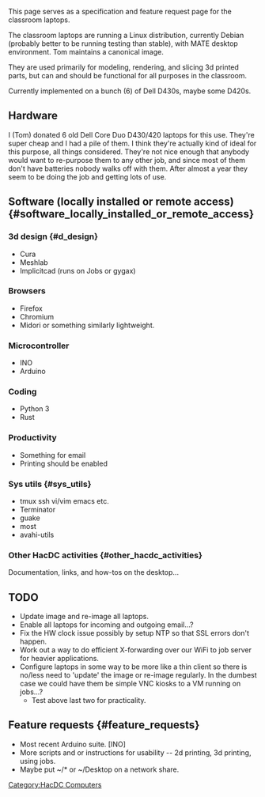 This page serves as a specification and feature request page for the
classroom laptops.

The classroom laptops are running a Linux distribution, currently Debian
(probably better to be running testing than stable), with MATE desktop
environment. Tom maintains a canonical image.

They are used primarily for modeling, rendering, and slicing 3d printed
parts, but can and should be functional for all purposes in the
classroom.

Currently implemented on a bunch (6) of Dell D430s, maybe some D420s.

## Hardware

I (Tom) donated 6 old Dell Core Duo D430/420 laptops for this use.
They're super cheap and I had a pile of them. I think they're actually
kind of ideal for this purpose, all things considered. They're not nice
enough that anybody would want to re-purpose them to any other job, and
since most of them don't have batteries nobody walks off with them.
After almost a year they seem to be doing the job and getting lots of
use.

## Software (locally installed or remote access) {#software_locally_installed_or_remote_access}

### 3d design {#d_design}

-   Cura
-   Meshlab
-   Implicitcad (runs on Jobs or gygax)

### Browsers

-   Firefox
-   Chromium
-   Midori or something similarly lightweight.

### Microcontroller

-   INO
-   Arduino

### Coding

-   Python 3
-   Rust

### Productivity

-   Something for email
-   Printing should be enabled

### Sys utils {#sys_utils}

-   tmux ssh vi/vim emacs etc.
-   Terminator
-   guake
-   most
-   avahi-utils

### Other HacDC activities {#other_hacdc_activities}

Documentation, links, and how-tos on the desktop...

## TODO

-   Update image and re-image all laptops.
-   Enable all laptops for incoming and outgoing email...?
-   Fix the HW clock issue possibly by setup NTP so that SSL errors
    don't happen.
-   Work out a way to do efficient X-forwarding over our WiFi to job
    server for heavier applications.
-   Configure laptops in some way to be more like a thin client so there
    is no/less need to 'update' the image or re-image regularly. In the
    dumbest case we could have them be simple VNC kiosks to a VM running
    on jobs...?
    -   Test above last two for practicality.

## Feature requests {#feature_requests}

-   Most recent Arduino suite. \[INO\]
-   More scripts and or instructions for usability -- 2d printing, 3d
    printing, using jobs.
-   Maybe put \~/\* or \~/Desktop on a network share.

[Category:HacDC Computers](Category:HacDC_Computers)
